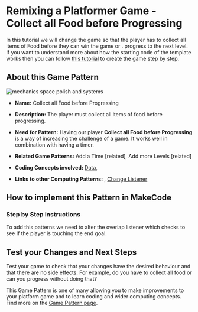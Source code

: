 # Remixing a Platformer Game - Collect all Food before Progressing

In this tutorial we will change the game so that the player has to collect all items of Food before they can  win the game or .
progress to the next level.
If you want to understand more about how the starting code of the template works then you can follow [this tutorial](https://arcade.makecode.com/beta#tutorial:https://github.com/mickfuzz/makecode-platformer-101)
 to create the game step by step.

## About this Game Pattern

![mechanics space polish and systems](https://raw.githubusercontent.com/mickfuzz/makecode-platformer-101/master/images/patterns/gameMechanics_more_levels.jpg)

* **Name:** Collect all Food before Progressing

* **Description:** The player must collect all items of food before progressing. 

* **Need for Pattern:** Having our player  **Collect all Food before Progressing** is a way of increasing the challenge of a game. It 
works well in combination with having a timer. 

* **Related Game Patterns:** Add a Time [related], Add more Levels [related] 

* **Coding Concepts involved:** [Data](learningDimensions#data), 

* **Links to other Computing Patterns:** , [Change Listener](learningDimensions#change-listener)
## How to implement this Pattern in MakeCode

### Step by Step instructions

To add this patterns we need to alter the overlap listener which checks to see if the player is touching the end goal. 

## Test your Changes and Next Steps

Test your game to check that your changes have the desired behaviour and that there are no side effects. For example, do you have to collect
all food or can you progress without doing that? 

This Game Pattern is one of many allowing you to make improvements to your platform game and to learn coding and wider computing concepts. 
Find more on the [Game Pattern page](gamePatterns.md). 
          
